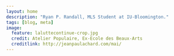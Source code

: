 ```yaml
---
layout: home
description: "Ryan P. Randall, MLS Student at IU-Bloomington."
tags: [blog, meta]
image:
  feature: laluttecontinue-crop.jpg
  credit: Atelier Populaire, Ex-Ecole des Beaux-Arts
  creditlink: http://jeanpaulachard.com/mai/
---
```


